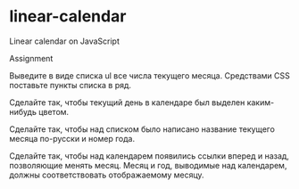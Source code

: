 # linear-calendar

Linear calendar on JavaScript

Assignment

Выведите в виде списка ul все числа текущего месяца. Средствами CSS поставьте пункты списка в ряд.

Сделайте так, чтобы текущий день в календаре был выделен каким-нибудь цветом.

Сделайте так, чтобы над списком было написано название текущего месяца по-русски и номер года.

Сделайте так, чтобы над календарем появились ссылки вперед и назад, позволяющие менять месяц. Месяц и год, выводимые над календарем, должны соответствовать отображаемому месяцу.
